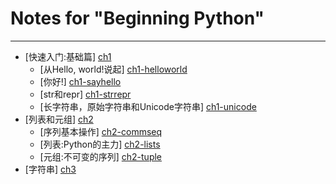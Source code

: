 Notes for "Beginning Python"
============================
---
* [快速入门:基础篇] [ch1]
  * [从Hello, world!说起] [ch1-helloworld]
  * [你好!] [ch1-sayhello]
  * [str和repr] [ch1-strrepr]
  * [长字符串，原始字符串和Unicode字符串] [ch1-unicode]
* [列表和元组] [ch2]
  * [序列基本操作] [ch2-commseq]
  * [列表:Python的主力] [ch2-lists]
  * [元组:不可变的序列] [ch2-tuple]
* [字符串] [ch3]


[ch1]: ch1.md "快速入门:基础篇"
  [ch1-helloworld]: ch1.md#hello-world "从Hello, world!说起"
  [ch1-sayhello]: ch1.md#say-hello-to-yourself "你好!"
  [ch1-strrepr]: ch1.md#strrepr "str和repr"
  [ch1-unicode]: ch1.md#unicode "长字符串，原始字符串和Unicode字符串"
[ch2]: ch2.md "列表和元组"
  [ch2-commseq]: ch2.md#common-sequence-operations "序列基本操作"
  [ch2-lists]: ch2.md#listspythons-workhorse "列表:Python的主力"
  [ch2-tuple]: ch2.md#tuplesimmutable-sequences "元组:不可变的序列"
[ch3]: ch3.md "字符串"
